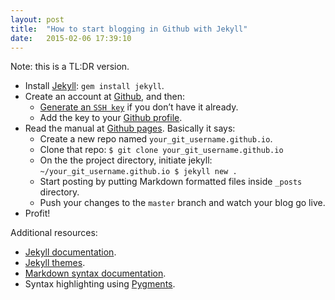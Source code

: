 ```yaml
---
layout: post
title:  "How to start blogging in Github with Jekyll"
date:   2015-02-06 17:39:10
---
```


Note: this is a TL:DR version.

* Install [Jekyll](http://jekyllrb.com/): `gem install jekyll`.
* Create an account at [Github](https://github.com/), and then:
  * [Generate an `SSH key`](https://help.github.com/articles/generating-ssh-keys/) if you don’t have it already.
  * Add the key to your [Github profile](https://github.com/settings/ssh).
* Read the manual at [Github pages](https://pages.github.com/). Basically it says:
  * Create a new repo named `your_git_username.github.io`.
  * Clone that repo: `$ git clone your_git_username.github.io`
  * On the the project directory, initiate jekyll: `~/your_git_username.github.io $ jekyll new .`
  * Start posting by putting Markdown formatted files inside `_posts` directory.
  * Push your changes to the `master` branch and watch your blog go live.
* Profit!

Additional resources: 
* [Jekyll documentation](http://jekyllrb.com/docs/home/).
* [Jekyll themes](http://jekyllthemes.org/).
* [Markdown syntax documentation](http://daringfireball.net/projects/markdown/syntax).
* Syntax highlighting using [Pygments](http://pygments.org/).
